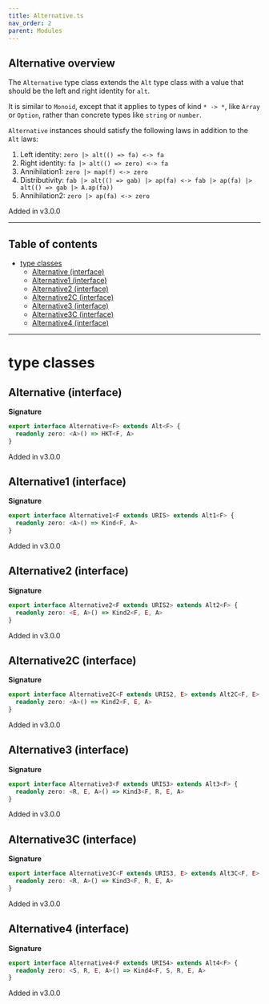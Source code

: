 ```yaml
---
title: Alternative.ts
nav_order: 2
parent: Modules
---
```


## Alternative overview

The `Alternative` type class extends the `Alt` type class with a value that should be the left and right identity for `alt`.

It is similar to `Monoid`, except that it applies to types of kind `* -> *`, like `Array` or `Option`, rather than
concrete types like `string` or `number`.

`Alternative` instances should satisfy the following laws in addition to the `Alt` laws:

1. Left identity: `zero |> alt(() => fa) <-> fa`
2. Right identity: `fa |> alt(() => zero) <-> fa`
3. Annihilation1: `zero |> map(f) <-> zero`
4. Distributivity: `fab |> alt(() => gab) |> ap(fa) <-> fab |> ap(fa) |> alt(() => gab |> A.ap(fa))`
5. Annihilation2: `zero |> ap(fa) <-> zero`

Added in v3.0.0

---

<h2 class="text-delta">Table of contents</h2>

- [type classes](#type-classes)
  - [Alternative (interface)](#alternative-interface)
  - [Alternative1 (interface)](#alternative1-interface)
  - [Alternative2 (interface)](#alternative2-interface)
  - [Alternative2C (interface)](#alternative2c-interface)
  - [Alternative3 (interface)](#alternative3-interface)
  - [Alternative3C (interface)](#alternative3c-interface)
  - [Alternative4 (interface)](#alternative4-interface)

---

# type classes

## Alternative (interface)

**Signature**

```ts
export interface Alternative<F> extends Alt<F> {
  readonly zero: <A>() => HKT<F, A>
}
```

Added in v3.0.0

## Alternative1 (interface)

**Signature**

```ts
export interface Alternative1<F extends URIS> extends Alt1<F> {
  readonly zero: <A>() => Kind<F, A>
}
```

Added in v3.0.0

## Alternative2 (interface)

**Signature**

```ts
export interface Alternative2<F extends URIS2> extends Alt2<F> {
  readonly zero: <E, A>() => Kind2<F, E, A>
}
```

Added in v3.0.0

## Alternative2C (interface)

**Signature**

```ts
export interface Alternative2C<F extends URIS2, E> extends Alt2C<F, E> {
  readonly zero: <A>() => Kind2<F, E, A>
}
```

Added in v3.0.0

## Alternative3 (interface)

**Signature**

```ts
export interface Alternative3<F extends URIS3> extends Alt3<F> {
  readonly zero: <R, E, A>() => Kind3<F, R, E, A>
}
```

Added in v3.0.0

## Alternative3C (interface)

**Signature**

```ts
export interface Alternative3C<F extends URIS3, E> extends Alt3C<F, E> {
  readonly zero: <R, A>() => Kind3<F, R, E, A>
}
```

Added in v3.0.0

## Alternative4 (interface)

**Signature**

```ts
export interface Alternative4<F extends URIS4> extends Alt4<F> {
  readonly zero: <S, R, E, A>() => Kind4<F, S, R, E, A>
}
```

Added in v3.0.0
